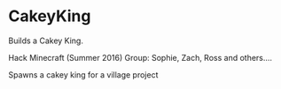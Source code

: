 # CakeyKing
Builds a Cakey King.

Hack Minecraft (Summer 2016)
Group: Sophie, Zach, Ross and others....

Spawns a cakey king for a village project
